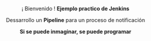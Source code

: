 <p align="center">¡ Bienvenido ! <b>Ejemplo practico de Jenkins</b></p>
<p align="center"><a>Dessarrollo un <b>Pipeline</b> para un proceso de notificación</b></a></p>
<p align="center"><b>Si se puede inmaginar, se puede programar</b></p>
